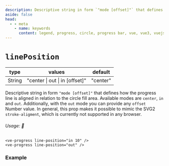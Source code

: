 ```yaml
---
description: Descriptive string in form `"mode [offset]"` that defines how the progress line is aligned in relation to the circle fill area.
aside: false
head:
  - - meta
    - name: keywords
      content: legend, progress, circle, progress bar, vue, vue3, vuejs, vue.js
---
```


# `linePosition`

<Badge class="mt-2" type="success" text="Animated" />

| type   | values                         | default  |
| ------ | ------------------------------ | -------- |
| String | "center \| out \| in [offset]" | "center" |

Descriptive string in form `"mode [offset]"` that defines how the progress line is aligned in relation to the circle fill area.
Available modes are `center`, `in` and `out`. Additionally, with the `out` mode you can provide any `offset` Number value.
In general, this prop makes it possible to mimic the SVG2 `stroke-aligment`, which is currently not supported in any browser.

###### Usage: 📜

```vue
<ve-progress line-position="in 10" />
<ve-progress line-position="out" />
```

### Example
<script setup>
  import LinePositionBasic from '../../.vitepress/theme/Guide/LinePosition/LinePositionBasic.vue';
</script>

<p>

<LinePositionBasic>
<template #code="{ data }">
<CodeGroup>
<CodeGroupItem >

```js-vue
<ve-progress line-position="{{data.linePosition}}" color-fill="#2a2c3c" :progress="{{data.progress}}"/>
```

</CodeGroupItem>
</CodeGroup>
</template>
</LinePositionBasic>

</p>
